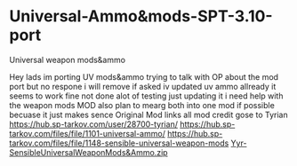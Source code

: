# Universal-Ammo&mods-SPT-3.10-port
Universal weapon mods&ammo

Hey lads im porting UV mods&ammo trying to talk with OP about the mod port but no respone i will remove if asked 
 iv updated uv ammo allready it seems to work fine not done alot of testing just updating it i need help with the weapon mods MOD also plan to mearg both into one mod if possible becuase it just makes sence 
Original Mod links
all mod credit gose to Tyrian https://hub.sp-tarkov.com/user/28700-tyrian/
https://hub.sp-tarkov.com/files/file/1101-universal-ammo/
https://hub.sp-tarkov.com/files/file/1148-sensible-universal-weapon-mods
[Yyr-SensibleUniversalWeaponMods&Ammo.zip](https://github.com/user-attachments/files/18263629/Yyr-SensibleUniversalWeaponMods.Ammo.zip)
